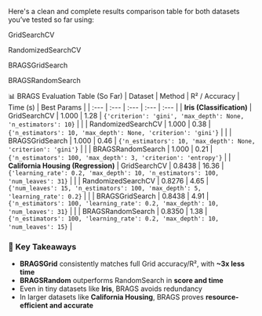 Here's a clean and complete results comparison table for both datasets you’ve tested so far using:

GridSearchCV

RandomizedSearchCV

BRAGSGridSearch

BRAGSRandomSearch

📊 BRAGS Evaluation Table (So Far)
| Dataset | Method | R² / Accuracy | Time (s) | Best Params |
| :--- | :--- | :--- | :--- | :--- |
| **Iris (Classification)** | GridSearchCV | 1.000 | 1.28 | `{'criterion': 'gini', 'max_depth': None, 'n_estimators': 10}` |
| | RandomizedSearchCV | 1.000 | 0.38 | `{'n_estimators': 10, 'max_depth': None, 'criterion': 'gini'}` |
| | BRAGSGridSearch | 1.000 | 0.46 | `{'n_estimators': 10, 'max_depth': None, 'criterion': 'gini'}` |
| | BRAGSRandomSearch | 1.000 | 0.21 | `{'n_estimators': 100, 'max_depth': 3, 'criterion': 'entropy'}` |
| **California Housing (Regression)** | GridSearchCV | 0.8438 | 16.36 | `{'learning_rate': 0.2, 'max_depth': 10, 'n_estimators': 100, 'num_leaves': 31}` |
| | RandomizedSearchCV | 0.8276 | 4.65 | `{'num_leaves': 15, 'n_estimators': 100, 'max_depth': 5, 'learning_rate': 0.2}` |
| | BRAGSGridSearch | 0.8438 | 4.91 | `{'n_estimators': 100, 'learning_rate': 0.2, 'max_depth': 10, 'num_leaves': 31}` |
| | BRAGSRandomSearch | 0.8350 | 1.38 | `{'n_estimators': 100, 'learning_rate': 0.2, 'max_depth': 10, 'num_leaves': 15}` |

### 🧠 Key Takeaways
- **BRAGSGrid** consistently matches full Grid accuracy/R², with **~3x less time**
- **BRAGSRandom** outperforms RandomSearch in **score and time**
- Even in tiny datasets like **Iris**, BRAGS avoids redundancy
- In larger datasets like **California Housing**, BRAGS proves **resource-efficient and accurate**
